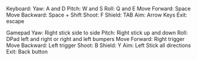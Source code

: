 Keyboard:
	Yaw: A and D
	Pitch: W and S
	Roll: Q and E
	Move Forward: Space
	Move Backward: Space + Shift
	Shoot: F
	Shield: TAB
	Aim: Arrow Keys
	Exit: escape

Gamepad
	Yaw: Right stick side to side
	Pitch: Right stick up and down
	Roll: DPad left and right or right and left bumpers
	Move Forward: Right trigger
	Move Backward: Left trigger
	Shoot: B
	Shield: Y
	Aim: Left Stick all directions
	Exit: Back button